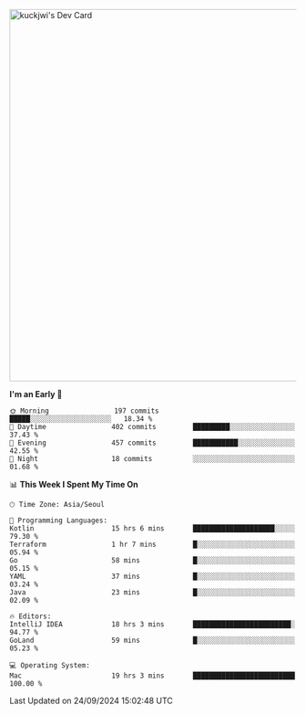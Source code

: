 <a href="https://app.daily.dev/kuckhwancho"><img src="https://api.daily.dev/devcards/v2/efef39c8028947428b3c0b486b9cd9b6.png?r=iz2&type=wide" width="652" alt="kuckjwi's Dev Card"/></a>

<!--START_SECTION:waka-->
**I'm an Early 🐤** 

```text
🌞 Morning                197 commits         █████░░░░░░░░░░░░░░░░░░░░   18.34 % 
🌆 Daytime                402 commits         █████████░░░░░░░░░░░░░░░░   37.43 % 
🌃 Evening                457 commits         ███████████░░░░░░░░░░░░░░   42.55 % 
🌙 Night                  18 commits          ░░░░░░░░░░░░░░░░░░░░░░░░░   01.68 % 
```


📊 **This Week I Spent My Time On** 

```text
🕑︎ Time Zone: Asia/Seoul

💬 Programming Languages: 
Kotlin                   15 hrs 6 mins       ████████████████████░░░░░   79.30 % 
Terraform                1 hr 7 mins         █░░░░░░░░░░░░░░░░░░░░░░░░   05.94 % 
Go                       58 mins             █░░░░░░░░░░░░░░░░░░░░░░░░   05.15 % 
YAML                     37 mins             █░░░░░░░░░░░░░░░░░░░░░░░░   03.24 % 
Java                     23 mins             █░░░░░░░░░░░░░░░░░░░░░░░░   02.09 % 

🔥 Editors: 
IntelliJ IDEA            18 hrs 3 mins       ████████████████████████░   94.77 % 
GoLand                   59 mins             █░░░░░░░░░░░░░░░░░░░░░░░░   05.23 % 

💻 Operating System: 
Mac                      19 hrs 3 mins       █████████████████████████   100.00 % 
```


 Last Updated on 24/09/2024 15:02:48 UTC
<!--END_SECTION:waka-->
